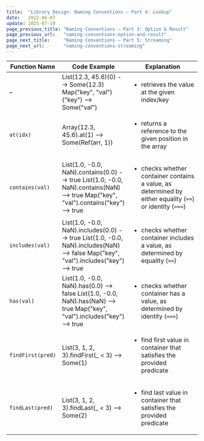 ```yaml
---
title:  "Library Design: Naming Conventions – Part 4: Lookup"
date:   2022-06-07
update: 2025-07-10
page_previous_title: "Naming Conventions – Part 3: Option & Result"
page_previous_url:   "naming-conventions-option-and-result"
page_next_title:     "Naming Conventions – Part 5: Streaming"
page_next_url:       "naming-conventions-streaming"
---
```


<table class="table-medium">
  <thead>
    <tr>
      <th style="width: 18%">Function Name</th>
      <th style="width: 34%">Code Example</th>
      <th>Explanation</th>
    </tr>
  </thead>
  <tbody>
    <tr>
      <td>–</td>
      <td class="code">List(12.3, 45.6)(0)
<span class="result">--> Some(12.3)</span>
Map("key", "val")("key")
<span class="result">--> Some("val")</span></td>
      <td>
        <ul>
          <li>retrieves the value at the given index/key</li>
        </ul>
      </td>
    </tr>
    <tr>
      <td><code>at(idx)</code></td>
      <td class="code">Array(12.3, 45.6).at(1)
<span class="result">--> Some(Ref(arr, 1))</span></td>
      <td>
        <ul>
          <li>returns a reference to the given position in the array</li>
        </ul>
      </td>
    </tr>
    <tr>
      <td><code>contains(val)</code></td>
      <td class="code">List(1.0, -0.0, NaN).contains(0.0)
<span class="result">--> true</span>
List(1.0, -0.0, NaN).contains(NaN)
<span class="result">--> true</span>
Map("key", "val").contains("key")
<span class="result">--> true</span>
</td>
      <td>
        <ul>
          <li>checks whether container contains a value, as determined by either equality (<code>==</code>) or identity (<code>===</code>)</li>
        </ul>
      </td>
    </tr>
    <tr>
      <td><code>includes(val)</code></td>
      <td class="code">List(1.0, -0.0, NaN).includes(0.0)
<span class="result">--> true</span>
List(1.0, -0.0, NaN).includes(NaN)
<span class="result">--> false</span>
Map("key", "val").includes("key")
<span class="result">--> true</span></td>
      <td>
        <ul>
          <li>checks whether container includes a value, as determined by equality (<code>==</code>)</li>
        </ul>
      </td>
    </tr>
    <tr>
      <td><code>has(val)</code></td>
      <td class="code">List(1.0, -0.0, NaN).has(0.0)
<span class="result">--> false</span>
List(1.0, -0.0, NaN).has(NaN)
<span class="result">--> true</span>
Map("key", "val").includes("key")
<span class="result">--> true</span></td>
      <td>
        <ul>
          <li>checks whether container has a value, as determined by identity (<code>===</code>)</li>
        </ul>
      </td>
    </tr>
    <tr>
      <td><code>findFirst(pred)</code></td>
      <td class="code">List(3, 1, 2, 3).findFirst(_ < 3)
<span class="result">--> Some(1)</span></td>
      <td>
        <ul>
          <li>find first value in container that satisfies the provided predicate</li>
        </ul>
      </td>
    </tr>
    <tr>
      <td><code>findLast(pred)</code></td>
      <td class="code">List(3, 1, 2, 3).findLast(_ < 3)
<span class="result">--> Some(2)</span></td>
      <td>
        <ul>
          <li>find last value in container that satisfies the provided predicate</li>
        </ul>
      </td>
    </tr>
  </tbody>
</table>
